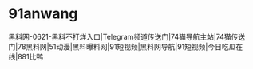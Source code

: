 # 91anwang
黑料网-0621-黑料不打烊入口|Telegram频道传送门|74猫导航主站|74猫传送门|78黑料网|51动漫|黑料曝料网|91短视频|黑料网导航|91短视频|今日吃瓜在线|881比鸭
